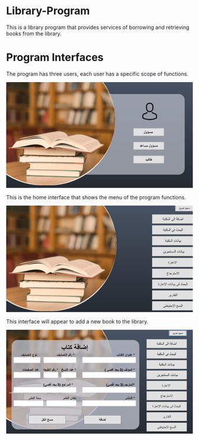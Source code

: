 # Library-Program

This is a library program that provides services of borrowing and retrieving books from the library.


# Program Interfaces

The program has three users, each user has a specific scope of functions.

![Login](Login.PNG)


This is the home interface that shows the menu of the program functions.

![Home_page](Home_page.PNG)


This interface will appear to add a new book to the library.

![New_book](New_book.PNG)

